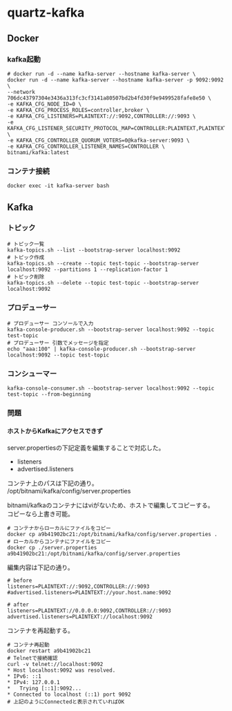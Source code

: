 # quartz-kafka

## Docker

### kafka起動
```shell
# docker run -d --name kafka-server --hostname kafka-server \
docker run -d --name kafka-server --hostname kafka-server -p 9092:9092 \
--network 706dc43797304e3436a313fc3cf3141a80507bd2b4fd30f9e9499528fafe8e50 \
-e KAFKA_CFG_NODE_ID=0 \
-e KAFKA_CFG_PROCESS_ROLES=controller,broker \
-e KAFKA_CFG_LISTENERS=PLAINTEXT://:9092,CONTROLLER://:9093 \
-e KAFKA_CFG_LISTENER_SECURITY_PROTOCOL_MAP=CONTROLLER:PLAINTEXT,PLAINTEXT:PLAINTEXT \
-e KAFKA_CFG_CONTROLLER_QUORUM_VOTERS=0@kafka-server:9093 \
-e KAFKA_CFG_CONTROLLER_LISTENER_NAMES=CONTROLLER \
bitnami/kafka:latest
```

### コンテナ接続
```shell
docker exec -it kafka-server bash
```
## Kafka

### トピック
```shell
# トピック一覧
kafka-topics.sh --list --bootstrap-server localhost:9092
# トピック作成
kafka-topics.sh --create --topic test-topic --bootstrap-server localhost:9092 --partitions 1 --replication-factor 1
# トピック削除
kafka-topics.sh --delete --topic test-topic --bootstrap-server localhost:9092
```

### プロデューサー
```shell
# プロデューサー コンソールで入力
kafka-console-producer.sh --bootstrap-server localhost:9092 --topic test-topic
# プロデューサー 引数でメッセージを指定
echo "aaa:100" | kafka-console-producer.sh --bootstrap-server localhost:9092 --topic test-topic
```

### コンシューマー
```shell
kafka-console-consumer.sh --bootstrap-server localhost:9092 --topic test-topic --from-beginning
```

### 問題

#### ホストからKafkaにアクセスできず
server.propertiesの下記定義を編集することで対応した。  
* listeners
* advertised.listeners

コンテナ上のパスは下記の通り。  
/opt/bitnami/kafka/config/server.properties

bitnami/kafkaのコンテナにはviがないため、ホストで編集してコピーする。  
コピーなら上書き可能。  

```shell
# コンテナからローカルにファイルをコピー
docker cp a9b41902bc21:/opt/bitnami/kafka/config/server.properties .
# ローカルからコンテナにファイルをコピー
docker cp ./server.properties a9b41902bc21:/opt/bitnami/kafka/config/server.properties
```

編集内容は下記の通り。
```text
# before
listeners=PLAINTEXT://:9092,CONTROLLER://:9093
#advertised.listeners=PLAINTEXT://your.host.name:9092

# after
listeners=PLAINTEXT://0.0.0.0:9092,CONTROLLER://:9093
advertised.listeners=PLAINTEXT://localhost:9092
```

コンテナを再起動する。
```shell
# コンテナ再起動
docker restart a9b41902bc21
# Telnetで接続確認
curl -v telnet://localhost:9092
* Host localhost:9092 was resolved.
* IPv6: ::1
* IPv4: 127.0.0.1
*   Trying [::1]:9092...
* Connected to localhost (::1) port 9092
# 上記のようにConnectedと表示されていればOK
```
